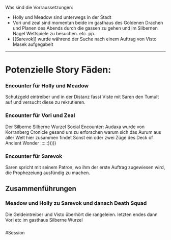 Was sind die Vorraussetzungen:
* Holly und Meadow sind unterwegs in der Stadt
* Vori und zeal sind momentan beide im gasthaus des Goldenen Drachen und Planen des Abends durch die gassen zu gehen und im Silbernen Nagel Wettspiele zu besuchen. etc. pp.
* [[Sarevok]] wurde während der Suche nach einem  Auftrag von Visto Masek aufgegabelt
___
# Potenzielle Story Fäden:
### Encounter für Holly und Meadow
Schutzgeld eintreiber und in der Distanz fasst Viste mit Saren den Tumult auf und versucht diese zu rekrutieren. 

### Encounter für Vori und Zeal
Der Silberne Silberne Wurzel Social Encounter:  Audaxa wurde von Korranberg Cronicle gesand um zu erforschen warum sich das Aurum aus aller Welt hier zusammen findet
Sonst ein oder zwei Züge des Deck of Ancient Wonder ::::::)))))

### Encounter für Sarevok
Saren spricht mit seinem Patron, wo ihm der erste Auftrag zugewiesen wird, die Prophezeiung ausfündig zu machen.  

## Zusammenführungen

### Meadow und Holly zu Sarevok und danach Death Squad 
Die Geldeintreiber und Visto überhört die rangeleien. letzten endes dann Vori etc im gasthaus Silberne Wurzel
### 

#Session 